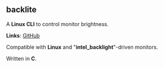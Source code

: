 ## backlite

A **Linux CLI** to control monitor brightness.

**Links**: [GitHub](https://github.com/veryjos/backlite)

Compatible with **Linux** and "**intel_backlight**"-driven monitors.

Written in **C**.

